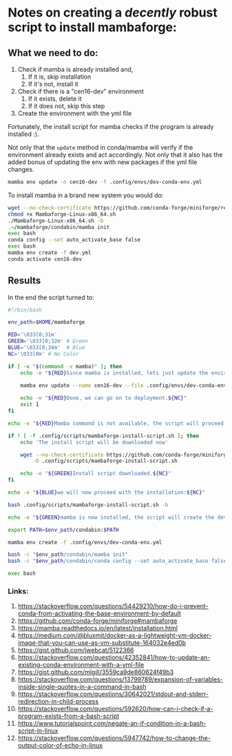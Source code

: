 # Notes on creating a _decently_ robust script to install mambaforge:


## What we need to do:
1. Check if mamba is already installed and,
   1. If it is, skip installation
   2. If it's not, install it
2. Check if there is a "cen16-dev" environment
   1. If it exists, delete it
   2. If it does not, skip this step
3. Create the environment with the yml file

Fortunately, the install script for mamba checks if the program is already installed :).

Not only that the `update` method in conda/mamba will verify if the environment already exists and act accordingly. Not only that it also has the added bonus of updating the env with new packages if the yml file changes.
```sh
mamba env update -n cen16-dev -f .config/envs/dev-conda-env.yml
```

To install mamba in a brand new system you would do:
```sh
wget --no-check-certificate https://github.com/conda-forge/miniforge/releases/latest/download/Mambaforge-Linux-x86_64.sh
chmod +x Mambaforge-Linux-x86_64.sh
./Mambaforge-Linux-x86_64.sh -b
.~/mambaforge/condabin/mamba init
exec bash
conda config --set auto_activate_base false
exec bash
mamba env create -f dev.yml
conda activate cen16-dev
```

## Results

In the end the script turned to:
```sh
#!/bin/bash

env_path=$HOME/mambaforge

RED='\033[0;31m'
GREEN='\033[0;32m' # Green
BLUE='\033[0;34m'  # Blue
NC='\033[0m' # No Color

if [ -x "$(command -v mamba)" ]; then
    echo -e "${RED}Since mamba is installed, lets just update the environment!${NC}"
    
    mamba env update --name cen16-dev --file .config/envs/dev-conda-env.yml 1>&1 2>&2

    echo -e "${RED}Done, we can go on to deployment.${NC}"
    exit 1
fi

echo -e "${RED}Mamba command is not available, the script will proceed with it s instalation:${NC}"

if ! [ -f .config/scripts/mambaforge-install-script.sh ]; then
    echo 'The install script will be downloaded now'

    wget --no-check-certificate https://github.com/conda-forge/miniforge/releases/latest/download/Mambaforge-Linux-x86_64.sh \
        -O .config/scripts/mambaforge-install-script.sh

    echo -e "${GREEN}Install script downloaded.${NC}"
fi 

echo -e "${BLUE}we will now proceed with the installation:${NC}"

bash .config/scripts/mambaforge-install-script.sh -b

echo -e "${GREEN}mamba is now installed, the script will create the dev environment for you:${NC}"

export PATH=$env_path/condabin:$PATH

mamba env create -f .config/envs/dev-conda-env.yml

bash -c "$env_path/condabin/mamba init"
bash -c "$env_path/condabin/conda config --set auto_activate_base false"

exec bash 
```

### Links:

1. https://stackoverflow.com/questions/54429210/how-do-i-prevent-conda-from-activating-the-base-environment-by-default
2. https://github.com/conda-forge/miniforge#mambaforge
3. https://mamba.readthedocs.io/en/latest/installation.html
4. https://medium.com/@bluxmit/docker-as-a-lightweight-vm-docker-image-that-you-can-use-as-vm-substitute-164032e4ed0b
5. https://gist.github.com/jwebcat/5122366
6. https://stackoverflow.com/questions/42352841/how-to-update-an-existing-conda-environment-with-a-yml-file
7. https://gist.github.com/mlgill/3559ca9de860624f49b3
8. https://stackoverflow.com/questions/13799789/expansion-of-variables-inside-single-quotes-in-a-command-in-bash
9. https://stackoverflow.com/questions/30642021/stdout-and-stderr-redirection-in-child-process
10. https://stackoverflow.com/questions/592620/how-can-i-check-if-a-program-exists-from-a-bash-script
11. https://www.tutorialspoint.com/negate-an-if-condition-in-a-bash-script-in-linux
12. https://stackoverflow.com/questions/5947742/how-to-change-the-output-color-of-echo-in-linux